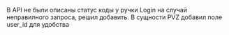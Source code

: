 В API не были описаны статус коды у ручки Login на случай неправилного запроса, решил добавить.
В сущности PVZ добавил поле user_id для удобства